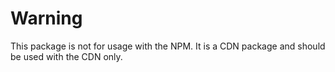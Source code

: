# Warning

This package is not for usage with the NPM. It is a CDN package and should be used with the CDN only.
